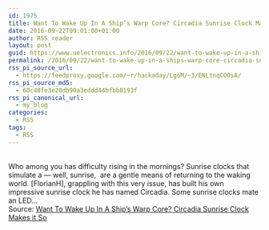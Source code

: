 ```yaml
---
id: 1975
title: Want To Wake Up In A Ship’s Warp Core? Circadia Sunrise Clock Makes it So
date: 2016-09-22T09:01:00+01:00
author: RSS reader
layout: post
guid: https://www.uelectronics.info/2016/09/22/want-to-wake-up-in-a-ships-warp-core-circadia-sunrise-clock-makes-it-so/
permalink: /2016/09/22/want-to-wake-up-in-a-ships-warp-core-circadia-sunrise-clock-makes-it-so/
rss_pi_source_url:
  - https://feedproxy.google.com/~r/hackaday/LgoM/~3/ENLtnqCOOsA/
rss_pi_source_md5:
  - 60c48fe3e20db90a3eddd44bfbb8193f
rss_pi_canonical_url:
  - my_blog
categories:
  - RSS
tags:
  - RSS
---
```

&#013;  
Who among you has difficulty rising in the mornings? Sunrise clocks that simulate a — well, sunrise,  are a gentle means of returning to the waking world. [FlorianH], grappling with this very issue, has built his own impressive sunrise clock he has named Circadia. Some sunrise clocks mate an LED…&#013;  
Source: <a href="https://feedproxy.google.com/~r/hackaday/LgoM/~3/ENLtnqCOOsA/" target="_blank">Want To Wake Up In A Ship’s Warp Core? Circadia Sunrise Clock Makes it So</a>